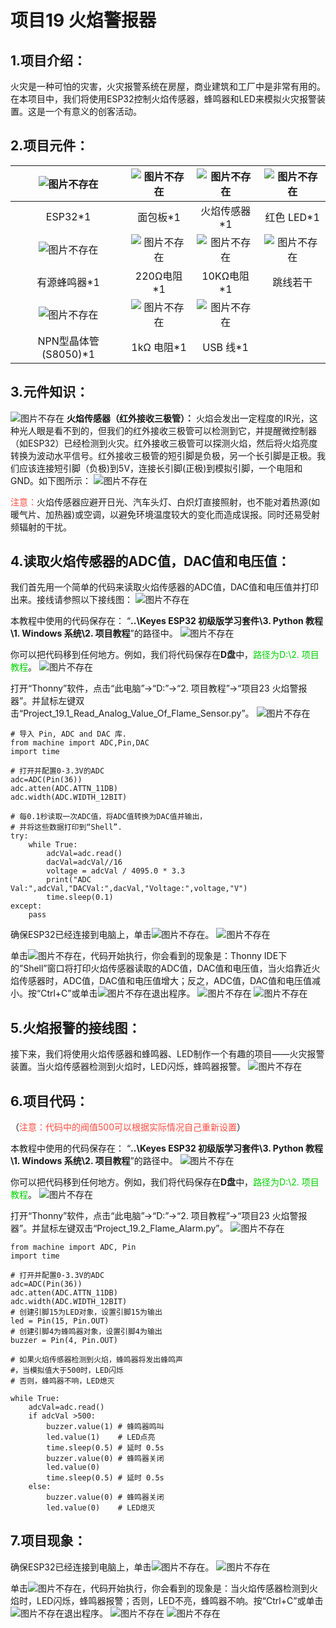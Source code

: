 # 项目19 火焰警报器

## 1.项目介绍：
火灾是一种可怕的灾害，火灾报警系统在房屋，商业建筑和工厂中是非常有用的。在本项目中，我们将使用ESP32控制火焰传感器，蜂鸣器和LED来模拟火灾报警装置。这是一个有意义的创客活动。

## 2.项目元件：
|![图片不存在](../../../media/afc52f6616725ba37e3b12a2e01685ad.png)|![图片不存在](../../../media/a2aa343488c11843f13ae0413547c673.png)|![图片不存在](../../../media/41b3d98fdbcbfb06e20591b80a03d586.png)|![图片不存在](../../../media/e8726e55ebfb8e7520e615575ce89204.png)|
| :--: | :--: | :--: | :--: |
|ESP32*1|面包板*1|火焰传感器*1|红色 LED*1|
|![图片不存在](../../../media/a802ce7dc086858873e587c19b45578d.png)|![图片不存在](../../../media/11f324f82f890b0691f134e1ea7a3765.png)|![图片不存在](../../../media/a225cd286d071225ea0261768ac3f418.png)|![图片不存在](../../../media/4107849550a2c6d09592b2a28e291b54.png) |
|有源蜂鸣器*1|220Ω电阻*1|10KΩ电阻*1|跳线若干 |
|![图片不存在](../../../media/6c3a06627faa0d87dd69cbd361929240.png)|![图片不存在](../../../media/d23956651d15073e880387c5a5419d80.png)|![图片不存在](../../../media/2266d29566a875c35c2bd4be3e4a23f8.png)| |
|NPN型晶体管(S8050)*1|1kΩ 电阻*1 |USB 线*1| |

## 3.元件知识：
![图片不存在](../../../media/41b3d98fdbcbfb06e20591b80a03d586.png)
**火焰传感器（红外接收三极管）：** 火焰会发出一定程度的IR光，这种光人眼是看不到的，但我们的红外接收三极管可以检测到它，并提醒微控制器（如ESP32）已经检测到火灾。红外接收三极管可以探测火焰，然后将火焰亮度转换为波动水平信号。红外接收三极管的短引脚是负极，另一个长引脚是正极。我们应该连接短引脚（负极)到5V，连接长引脚(正极)到模拟引脚，一个电阻和GND。如下图所示：
![图片不存在](../../../media/dde086c54e0343400582892ae91d818a.png)

<span style="color: rgb(255, 76, 65);">注意：</span>火焰传感器应避开日光、汽车头灯、白炽灯直接照射，也不能对着热源(如暖气片、加热器)或空调，以避免环境温度较大的变化而造成误报。同时还易受射频辐射的干扰。

## 4.读取火焰传感器的ADC值，DAC值和电压值：
我们首先用一个简单的代码来读取火焰传感器的ADC值，DAC值和电压值并打印出来。接线请参照以下接线图：
![图片不存在](../../../media/5c151d185e7967e77ff4a8d3e17331f2.png)

本教程中使用的代码保存在：
“**..\Keyes ESP32 初级版学习套件\3. Python 教程\1. Windows 系统\2. 项目教程**”的路径中。
![图片不存在](../../../media/7027a20670057a41bfceb82445820d13.png)

你可以把代码移到任何地方。例如，我们将代码保存在**D盘**中，<span style="color: rgb(0, 209, 0);">路径为D:\2. 项目教程</span>。
![图片不存在](../../../media/f1ef150917d08d30d272d3e2d31ad5d7.png)

打开“Thonny”软件，点击“此电脑”→“D:”→“2. 项目教程”→“项目23 火焰警报器”。并鼠标左键双击“Project_19.1_Read_Analog_Value_Of_Flame_Sensor.py”。
![图片不存在](../../../media/242367ca826a76828cb7ac881a12994a.png)

```
# 导入 Pin, ADC and DAC 库.
from machine import ADC,Pin,DAC
import time

# 打开并配置0-3.3V的ADC 
adc=ADC(Pin(36))
adc.atten(ADC.ATTN_11DB)
adc.width(ADC.WIDTH_12BIT)

# 每0.1秒读取一次ADC值，将ADC值转换为DAC值并输出，
# 并将这些数据打印到“Shell”. 
try:
    while True:
        adcVal=adc.read()
        dacVal=adcVal//16
        voltage = adcVal / 4095.0 * 3.3
        print("ADC Val:",adcVal,"DACVal:",dacVal,"Voltage:",voltage,"V")
        time.sleep(0.1)
except:
    pass
```
确保ESP32已经连接到电脑上，单击![图片不存在](../../../media/a6fabb1fd771beb9a69907350f6832a1.png)。
![图片不存在](../../../media/e186d400e52028a048a55ce3b14803eb.png)

单击![图片不存在](../../../media/9616c14ed0ecaf936963389291c6c68a.png)，代码开始执行，你会看到的现象是：Thonny IDE下的”Shell”窗口将打印火焰传感器读取的ADC值，DAC值和电压值，当火焰靠近火焰传感器时，ADC值，DAC值和电压值增大；反之，ADC值，DAC值和电压值减小。按“Ctrl+C”或单击![图片不存在](../../../media/a6fabb1fd771beb9a69907350f6832a1.png)退出程序。
![图片不存在](../../../media/3e64c71fd3a779dd197cd373f9363c45.png)
![图片不存在](../../../media/a56341b188a320c4a328dede8bc2f710.png)

## 5.火焰报警的接线图：
接下来，我们将使用火焰传感器和蜂鸣器、LED制作一个有趣的项目——火灾报警装置。当火焰传感器检测到火焰时，LED闪烁，蜂鸣器报警。
![图片不存在](../../../media/056501565145dc46ce00dfb750d87e9f.png)

## 6.项目代码：
（<span style="color: rgb(255, 76, 65);">注意：代码中的阀值500可以根据实际情况自己重新设置</span>）

本教程中使用的代码保存在：
“**..\Keyes ESP32 初级版学习套件\3. Python 教程\1. Windows 系统\2. 项目教程**”的路径中。
![图片不存在](../../../media/7027a20670057a41bfceb82445820d13.png)

你可以把代码移到任何地方。例如，我们将代码保存在**D盘**中，<span style="color: rgb(0, 209, 0);">路径为D:\2. 项目教程</span>。
![图片不存在](../../../media/f1ef150917d08d30d272d3e2d31ad5d7.png)

打开“Thonny”软件，点击“此电脑”→“D:”→“2. 项目教程”→“项目23 火焰警报器”。并鼠标左键双击“Project_19.2_Flame_Alarm.py”。
![图片不存在](../../../media/5af12063d41aee1424d28abae63bf3c1.png)

```
from machine import ADC, Pin
import time

# 打开并配置0-3.3V的ADC 
adc=ADC(Pin(36))
adc.atten(ADC.ATTN_11DB)
adc.width(ADC.WIDTH_12BIT)
# 创建引脚15为LED对象，设置引脚15为输出
led = Pin(15, Pin.OUT) 
# 创建引脚4为蜂鸣器对象，设置引脚4为输出
buzzer = Pin(4, Pin.OUT)   
 
# 如果火焰传感器检测到火焰，蜂鸣器将发出蜂鸣声
#，当模拟值大于500时，LED闪烁
# 否则，蜂鸣器不响，LED熄灭

while True:
    adcVal=adc.read()
    if adcVal >500:
        buzzer.value(1) # 蜂鸣器鸣叫
        led.value(1)    # LED点亮
        time.sleep(0.5) # 延时 0.5s
        buzzer.value(0) # 蜂鸣器关闭
        led.value(0)    
        time.sleep(0.5) # 延时 0.5s
    else:
        buzzer.value(0) # 蜂鸣器关闭
        led.value(0)    # LED熄灭

```
## 7.项目现象：
确保ESP32已经连接到电脑上，单击![图片不存在](../../../media/a6fabb1fd771beb9a69907350f6832a1.png)。
![图片不存在](../../../media/47b6fd665816ceed95cf6b74be89e950.png)

单击![图片不存在](../../../media/9616c14ed0ecaf936963389291c6c68a.png)，代码开始执行，你会看到的现象是：当火焰传感器检测到火焰时，LED闪烁，蜂鸣器报警；否则，LED不亮，蜂鸣器不响。按“Ctrl+C”或单击![图片不存在](../../../media/a6fabb1fd771beb9a69907350f6832a1.png)退出程序。
![图片不存在](../../../media/1e01aef2aae7937afb76db161d8f2dd4.png)
![图片不存在](../../../media/1790b8a741eea4def3eac4e122049b01.png)










